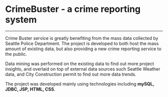 # CrimeBuster - a crime reporting system
---

Crime Buster service is greatly benefiting from the mass data collected by Seattle Police Department. The project is developed to both host the mass amount of existing data, but also providing a new crime reporting service to the public.

Data mining was performed on the existing data to find out more project insights, and overlaid on top of external data sources such Seattle Weather data, and City Construction permit to find out more data trends. 

The project was developed mainly using technologies including **mySQL, JDBC, JSP, HTML, CSS**.

